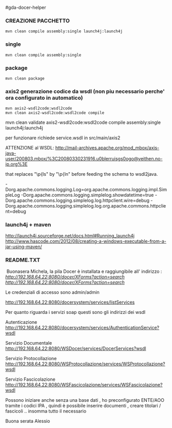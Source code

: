 #gda-docer-helper

### CREAZIONE PACCHETTO
	mvn clean compile assembly:single launch4j:launch4j
	
### single 
	mvn clean compile assembly:single

### package
	mvn clean package

### axis2 generazione codice da wsdl (non piu necessario perche' ora configurato in automatico)
	mvn axis2-wsdl2code:wsdl2code
	mvn clean axis2-wsdl2code:wsdl2code compile

mvn clean validate axis2-wsdl2code:wsdl2code compile assembly:single launch4j:launch4j

per funzionare richiede service.wsdl in src/main/axis2

ATTENZIONE al WSDL:
http://mail-archives.apache.org/mod_mbox/axis-java-user/200803.mbox/%3C20080330231916.u0blerruisgs0ogo@veithen.no-ip.org%3E

that replaces "\p{Is" by "\p{In" before feeding the schema to wsdl2java.

-Dorg.apache.commons.logging.Log=org.apache.commons.logging.impl.SimpleLog -Dorg.apache.commons.logging.simplelog.showdatetime=true -Dorg.apache.commons.logging.simplelog.log.httpclient.wire=debug -Dorg.apache.commons.logging.simplelog.log.org.apache.commons.httpclient=debug

### launch4j + maven
http://launch4j.sourceforge.net/docs.html#Running_launch4j
http://www.hascode.com/2012/08/creating-a-windows-executable-from-a-jar-using-maven/

### README.TXT
﻿
Buonasera Michela,
la pila Docer è installata e raggiungibile all' indirizzo :
*http://192.168.64.22:8080/docer/XForms?action=search
<http://192.168.64.22:8080/docer/XForms?action=search>*

Le credenziali di accesso sono admin/admin

http://192.168.64.22:8080/docersystem/services/listServices

Per quanto riguarda i servizi soap questi sono gli indirizzi dei wsdl

Autenticazione
http://192.168.64.22:8080/docersystem/services/AuthenticationService?wsdl

Servizio Documentale
http://192.168.64.22:8080/WSDocer/services/DocerServices?wsdl

Servizio Protocollazione
http://192.168.64.22:8080/WSProtocollazione/services/WSProtocollazione?wsdl

Servizio Fascicolazione
http://192.168.64.22:8080/WSFascicolazione/services/WSFascicolazione?wsdl

Possono iniziare anche senza una base dati , ho preconfigurato ENTE/AOO
tramite i codici IPA , quindi è possibile inserire documenti , creare
titolari / fascicoli .. insomma tutto il necessario

Buona serata
Alessio

